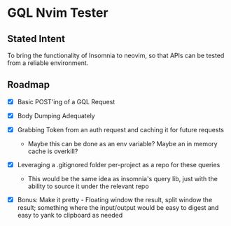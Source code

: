 # GQL Nvim Tester

## Stated Intent
To bring the functionality of Insomnia to neovim, so that APIs can be tested from a reliable environment.


## Roadmap
- [x] Basic POST'ing of a GQL Request
- [x] Body Dumping Adequately
- [x] Grabbing Token from an auth request and caching it for future requests
  * Maybe this can be done as an env variable? Maybe an in memory cache is overkill?
- [x] Leveraging a .gitignored folder per-project as a repo for these queries
  * This would be the same idea as insomnia's query lib, just with the ability to source it under the relevant repo
- [x] Bonus: Make it pretty - Floating window the result, split window the result; something where the input/output would be easy to digest and easy to yank to clipboard as needed




